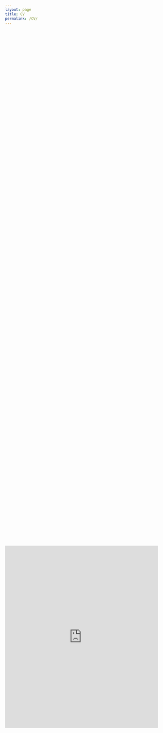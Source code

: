 ```yaml
---
layout: page
title: CV
permalink: /CV/
---
```


<div style="display: flex; justify-content: center; align-items: center; height: 100vh;">
  <embed src="https://ajda-marjanovic.github.io/CV_Marjanovic.pdf" type="application/pdf" width="720px" height="600px"/>
</div>

